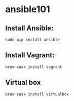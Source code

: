 # ansible101
## Install Ansible:
``` 
sudo pip install ansible
```
## Install Vagrant:
```
brew cask install vagrant
```
## Virtual box
```
brew cask install virtualbox
```
